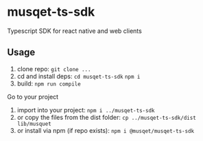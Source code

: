 # musqet-ts-sdk

Typescript SDK for react native and web clients

## Usage

1. clone repo: `git clone ...`
1. cd and install deps: `cd musqet-ts-sdk` `npm i`
1. build: `npm run compile`

Go to your project

1. import into your project: `npm i ../musqet-ts-sdk`
1. or copy the files from the dist folder: `cp ../musqet-ts-sdk/dist lib/musquet`
1. or install via npm (if repo exists): `npm i @musqet/musqet-ts-sdk`
